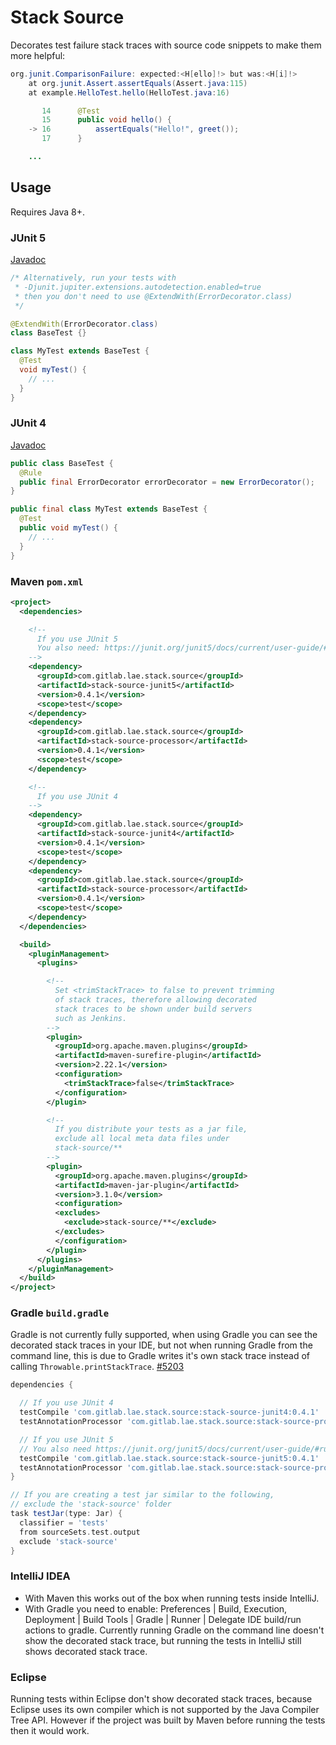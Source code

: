 # Stack Source

Decorates test failure stack traces with source code snippets to make them more helpful:

```java
org.junit.ComparisonFailure: expected:<H[ello]!> but was:<H[i]!>
	at org.junit.Assert.assertEquals(Assert.java:115)
	at example.HelloTest.hello(HelloTest.java:16)

	   14      @Test
	   15      public void hello() {
	-> 16          assertEquals("Hello!", greet());
	   17      }

    ...
```

## Usage

Requires Java 8+.

### JUnit 5

[Javadoc](https://lae.gitlab.io/java-stack-source/apidocs/stack/source/junit5/package-summary.html)

```java
/* Alternatively, run your tests with
 * -Djunit.jupiter.extensions.autodetection.enabled=true
 * then you don't need to use @ExtendWith(ErrorDecorator.class)
 */

@ExtendWith(ErrorDecorator.class)
class BaseTest {}

class MyTest extends BaseTest {
  @Test
  void myTest() {
    // ...
  }
}
```

### JUnit 4

[Javadoc](https://lae.gitlab.io/java-stack-source/apidocs/stack/source/junit4/package-summary.html)

```java
public class BaseTest {
  @Rule
  public final ErrorDecorator errorDecorator = new ErrorDecorator();
}

public final class MyTest extends BaseTest {
  @Test
  public void myTest() {
    // ...
  }
}
```

### Maven `pom.xml`

```xml
<project>
  <dependencies>

    <!--
      If you use JUnit 5
      You also need: https://junit.org/junit5/docs/current/user-guide/#running-tests-build-maven
    -->
    <dependency>
      <groupId>com.gitlab.lae.stack.source</groupId>
      <artifactId>stack-source-junit5</artifactId>
      <version>0.4.1</version>
      <scope>test</scope>
    </dependency>
    <dependency>
      <groupId>com.gitlab.lae.stack.source</groupId>
      <artifactId>stack-source-processor</artifactId>
      <version>0.4.1</version>
      <scope>test</scope>
    </dependency>

    <!--
      If you use JUnit 4
    -->
    <dependency>
      <groupId>com.gitlab.lae.stack.source</groupId>
      <artifactId>stack-source-junit4</artifactId>
      <version>0.4.1</version>
      <scope>test</scope>
    </dependency>
    <dependency>
      <groupId>com.gitlab.lae.stack.source</groupId>
      <artifactId>stack-source-processor</artifactId>
      <version>0.4.1</version>
      <scope>test</scope>
    </dependency>
  </dependencies>

  <build>
    <pluginManagement>
      <plugins>

        <!--
          Set <trimStackTrace> to false to prevent trimming
          of stack traces, therefore allowing decorated
          stack traces to be shown under build servers
          such as Jenkins. 
        -->
        <plugin>
          <groupId>org.apache.maven.plugins</groupId>
          <artifactId>maven-surefire-plugin</artifactId>
          <version>2.22.1</version>
          <configuration>
            <trimStackTrace>false</trimStackTrace>
          </configuration>
        </plugin>

        <!--
          If you distribute your tests as a jar file,
          exclude all local meta data files under
          stack-source/**
        -->
        <plugin>
          <groupId>org.apache.maven.plugins</groupId>
          <artifactId>maven-jar-plugin</artifactId>
          <version>3.1.0</version>
          <configuration>
          <excludes>
            <exclude>stack-source/**</exclude>
          </excludes>
          </configuration>
        </plugin>
      </plugins>
    </pluginManagement>
  </build>
</project>
```

### Gradle `build.gradle`

Gradle is not currently fully supported, when using Gradle you can see
the decorated stack traces in your IDE, but not when running Gradle from
the command line, this is due to Gradle writes it's own stack trace instead of
calling `Throwable.printStackTrace`. [#5203](https://github.com/gradle/gradle/issues/5203)

```groovy
dependencies {

  // If you use JUnit 4
  testCompile 'com.gitlab.lae.stack.source:stack-source-junit4:0.4.1'
  testAnnotationProcessor 'com.gitlab.lae.stack.source:stack-source-processor:0.4.1'

  // If you use JUnit 5
  // You also need https://junit.org/junit5/docs/current/user-guide/#running-tests-build-gradle
  testCompile 'com.gitlab.lae.stack.source:stack-source-junit5:0.4.1'
  testAnnotationProcessor 'com.gitlab.lae.stack.source:stack-source-processor:0.4.1'
}

// If you are creating a test jar similar to the following,
// exclude the 'stack-source' folder
task testJar(type: Jar) {
  classifier = 'tests'
  from sourceSets.test.output
  exclude 'stack-source'
}
```

### IntelliJ IDEA

* With Maven this works out of the box when running tests inside IntelliJ.
* With Gradle you need to enable: Preferences | Build, Execution, Deployment
  | Build Tools | Gradle | Runner | Delegate IDE build/run actions to gradle.
  Currently running Gradle on the command line doesn't show the decorated
  stack trace, but running the tests in IntelliJ still shows decorated
  stack trace.

### Eclipse

Running tests within Eclipse don't show decorated stack traces, because Eclipse
uses its own compiler which is not supported by the Java Compiler Tree API.
However if the project was built by Maven before running the tests then it
would work.
